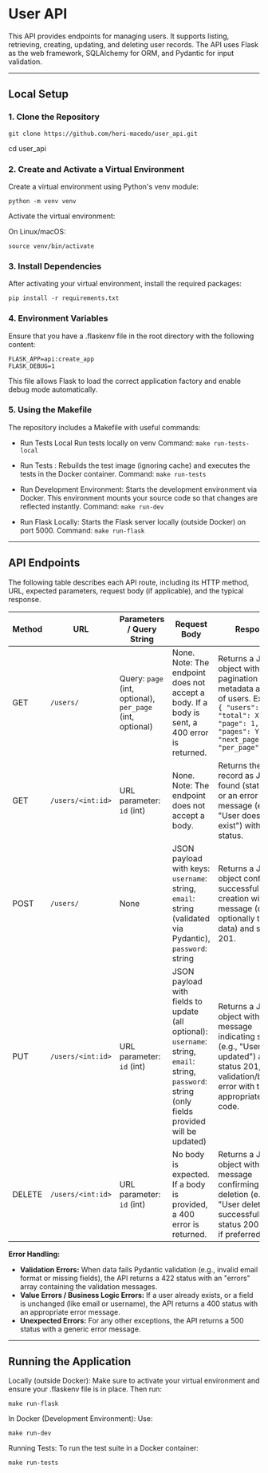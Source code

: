 # User API

This API provides endpoints for managing users. It supports listing, retrieving, creating, updating, and deleting user records. The API uses Flask as the web framework, SQLAlchemy for ORM, and Pydantic for input validation.

---

## Local Setup

### 1. Clone the Repository

```
git clone https://github.com/heri-macedo/user_api.git
```

cd user_api

### 2. Create and Activate a Virtual Environment

Create a virtual environment using Python's venv module:

```
python -m venv venv
```

Activate the virtual environment:

On Linux/macOS:

```
source venv/bin/activate
```

### 3. Install Dependencies

After activating your virtual environment, install the required packages:

```
pip install -r requirements.txt
```

### 4. Environment Variables

Ensure that you have a .flaskenv file in the root directory with the following content:

```
FLASK_APP=api:create_app
FLASK_DEBUG=1
```

This file allows Flask to load the correct application factory and enable debug mode automatically.

### 5. Using the Makefile

The repository includes a Makefile with useful commands:

- Run Tests Local
  Run tests locally on venv
  Command: ```make run-tests-local```

- Run Tests :
  Rebuilds the test image (ignoring cache) and executes the tests in the Docker container.
  Command: ```make run-tests```

- Run Development Environment:
  Starts the development environment via Docker. This environment mounts your source code so that changes are reflected instantly.
  Command: ```make run-dev```

- Run Flask Locally:
  Starts the Flask server locally (outside Docker) on port 5000.
  Command: ```make run-flask```

---

## API Endpoints

The following table describes each API route, including its HTTP method, URL, expected parameters, request body (if applicable), and the typical response.

| **Method** | **URL**                   | **Parameters / Query String**                                | **Request Body**                                                                                                                                                        | **Response**                                                                                                                                                                |
|------------|---------------------------|--------------------------------------------------------------|-------------------------------------------------------------------------------------------------------------------------------------------------------------------------|-----------------------------------------------------------------------------------------------------------------------------------------------------------------------------|
| GET        | `/users/`                 | Query: `page` (int, optional), `per_page` (int, optional)      | None. Note: The endpoint does not accept a body. If a body is sent, a 400 error is returned.                                                                             | Returns a JSON object with pagination metadata and a list of users. Example: `{ "users": [...], "total": X, "page": 1, "pages": Y, "next_page": Z, "per_page": 10 }`      |
| GET        | `/users/<int:id>`         | URL parameter: `id` (int)                                      | None. Note: The endpoint does not accept a body.                                                                                                                      | Returns the user record as JSON if found (status 200) or an error message (e.g., "User does not exist") with a 404 status.                                                 |
| POST       | `/users/`                 | None                                                         | JSON payload with keys: `username`: string, `email`: string (validated via Pydantic), `password`: string                                                                 | Returns a JSON object confirming successful creation with a message (or optionally the user data) and status 201.                                                          |
| PUT        | `/users/<int:id>`         | URL parameter: `id` (int)                                      | JSON payload with fields to update (all optional): `username`: string, `email`: string, `password`: string (only fields provided will be updated)                   | Returns a JSON object with a message indicating success (e.g., "User <id> updated") and status 201, or a validation/business error with the appropriate status code.    |
| DELETE     | `/users/<int:id>`         | URL parameter: `id` (int)                                      | No body is expected. If a body is provided, a 400 error is returned.                                                                                                    | Returns a JSON object with a message confirming deletion (e.g., "User deleted successfully") and status 200 (or 204 if preferred).                                           |

**Error Handling:**
- **Validation Errors:** When data fails Pydantic validation (e.g., invalid email format or missing fields), the API returns a 422 status with an "errors" array containing the validation messages.
- **Value Errors / Business Logic Errors:** If a user already exists, or a field is unchanged (like email or username), the API returns a 400 status with an appropriate error message.
- **Unexpected Errors:** For any other exceptions, the API returns a 500 status with a generic error message.


---

## Running the Application

Locally (outside Docker):
Make sure to activate your virtual environment and ensure your .flaskenv file is in place. Then run:
```
make run-flask
```

In Docker (Development Environment):
Use:
```
make run-dev
```

Running Tests:
To run the test suite in a Docker container:

```
make run-tests
```
